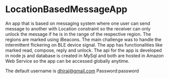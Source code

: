 # LocationBasedMessageApp

An app that is based on messaging system where one user can send message to another with Location constraint so the receiver can only unlock the message if he is in the range of the respective region. The regions are marked using iBeacons.
The main challenge was to handle the intermittent flickering on BLE device signal.
The app has functionalities like marked read, compose, reply and unlock.
The api for the app is developed in node js and database is created in MySql and both are hosted in Amazon Web Service so the app can be accessed globally anytime.

The default username is dhiraj@gmail.com
Password:password
